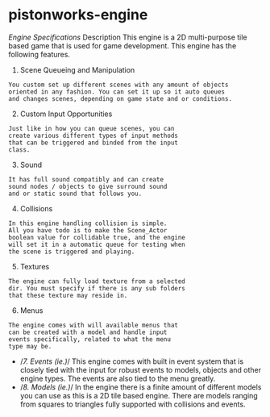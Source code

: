 # pistonworks-engine
*Engine Specifications*
 Description 
  This engine is a 2D multi-purpose tile based game that
  is used for game development. This engine has the
  following features.
  1. Scene Queueing and Manipulation
  
    You custom set up different scenes with any amount of objects
    oriented in any fashion. You can set it up so it auto queues
    and changes scenes, depending on game state and or conditions.
  2. Custom Input Opportunities
 
    Just like in how you can queue scenes, you can
    create various different types of input methods
    that can be triggered and binded from the input
    class.
  3. Sound
 
    It has full sound compatibly and can create
    sound nodes / objects to give surround sound
    and or static sound that follows you.
  4. Collisions

    In this engine handling collision is simple.
    All you have todo is to make the Scene_Actor
    boolean value for collidable true, and the engine
    will set it in a automatic queue for testing when
    the scene is triggered and playing.
  5. Textures
 
    The engine can fully load texture from a selected
    dir. You must specify if there is any sub folders
    that these texture may reside in.
  6. Menus
 
    The engine comes with will available menus that
    can be created with a model and handle input
    events specifically, related to what the menu
    type may be.
 * /*7. Events (ie.)*/
   This engine comes with built in event system that
   is closely tied with the input for robust events to
   models, objects and other engine types. The events
   are also tied to the menu greatly.
 * /*8. Models (ie.)*/
   In the engine there is a finite amount of different
   models you can use as this is a 2D tile based engine.
   There are models ranging from squares to triangles
   fully supported with collisions and events.
